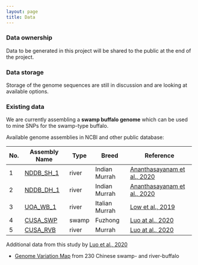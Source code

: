 ```yaml
---
layout: page
title: Data
---
```


### Data ownership

Data to be generated in this project will be shared to the public at the end of the project.

### Data storage

Storage of the genome sequences are still in discussion and are looking at available options.

### Existing data

We are currently assembling a **swamp buffalo genome** which can be used to mine SNPs for the swamp-type buffalo.

Available genome assemblies in NCBI and other public database:

| No. | Assembly Name                                                      | Type  | Breed          | Reference                                                                            |
|-----|--------------------------------------------------------------------|-------|----------------|--------------------------------------------------------------------------------------|
| 1   | [NDDB_SH_1](https://www.ncbi.nlm.nih.gov/assembly/GCF_019923935.1) | river | Indian Murrah  | [Ananthasayanam et al., 2020](https://www.biorxiv.org/content/10.1101/618785v2.full) |
| 2   | [NDDB_DH_1](https://www.ncbi.nlm.nih.gov/assembly/GCF_019923925.1) | river | Indian Murrah  | [Ananthasayanam et al., 2020](https://www.biorxiv.org/content/10.1101/618785v2.full) |
| 3   | [UOA_WB_1](https://www.ncbi.nlm.nih.gov/assembly/GCF_003121395.1)  | river | Italian Murrah | [Low et al., 2019](https://www.nature.com/articles/s41467-018-08260-0)               |
| 4   | [CUSA_SWP](https://ngdc.cncb.ac.cn/gwh/Assembly/262/show)          | swamp | Fuzhong        | [Luo at al., 2020](https://academic.oup.com/nsr/article/7/3/686/5737567#267352304)   |
| 5   | [CUSA_RVB](https://ngdc.cncb.ac.cn/gwh/Assembly/261/show)          | river | Murrah         | [Luo at al., 2020](https://academic.oup.com/nsr/article/7/3/686/5737567#267352304)   |

Additional data from this study by [Luo et al., 2020](https://doi.org/10.1093/nsr/nwaa024)
- [Genome Variation Map](https://ngdc.cncb.ac.cn/gvm/getProjectDetail?project=GVM000043) from 230 Chinese swamp- and river-buffalo

<!-- The [Philippine Carabao Center](https://www.pcc.gov.ph/) also have existing SNP data from the [90K SNP Panel](https://www.thermofisher.com/blog/behindthebench/improving-and-conserving-the-carabao-population-in-the-philippines-using-the-applied-biosystems-axiom-technology/) to contribute to the project. -->